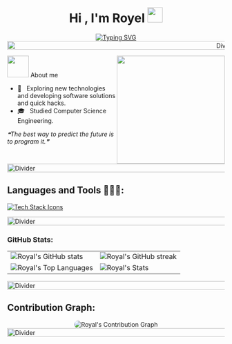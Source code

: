 <h1 align="center"><b>Hi , I'm Royel </b><img src="https://media.giphy.com/media/hvRJCLFzcasrR4ia7z/giphy.gif" width="35"></h1>
<!--  -->
<p align="center">
 <a href="https://git.io/typing-svg"><img src="https://readme-typing-svg.herokuapp.com?font=Fira+Code&pause=1000&color=49DDFF&background=FFFFFF00&center=true&vCenter=true&width=435&lines=Computer+Science+Student;Technology+enthusiast;Passionate+about+learning+new+things" alt="Typing SVG" /></a>

<!-- Divider -->
<img src="https://i.imgur.com/dBaSKWF.gif" height="20" width="1000" alt="Divider">

<picture><img src = "https://github.com/7oSkaaa/7oSkaaa/blob/main/Images/about_me.gif?raw=true" width = 50px></picture> About me
<picture> <img align="right" src="https://github.com/7oSkaaa/7oSkaaa/blob/main/Images/Right_Side.gif?raw=true" width = 250px>

- 🤔 &nbsp; Exploring new technologies and developing software solutions and quick hacks.
- 🎓 &nbsp; Studied Computer Science Engineering. 

<i>❝The best way to predict the future is to program it.❞</i>


<!-- Divider -->
<img src="https://i.imgur.com/dBaSKWF.gif" height="20" width="1000" alt="Divider">


<h2>Languages and Tools 👨🏻‍💻:</h2>

<!-- Tech Stack Icons -->
<p align="left">
  <a href="https://skillicons.dev">
    <img src="https://skillicons.dev/icons?i=c,cpp,java,py,git,github,githubactions,gitlab,vscode,arduino,r,idea,pycharm,django,css,html,sqlite,windows,linux,mint,ubuntu&perline=12" alt="Tech Stack Icons"/>
  </a>
</p>

<!-- Divider -->
<img src="https://i.imgur.com/dBaSKWF.gif" height="20" width="1000" alt="Divider">

<!-- GitHub Stats -->
<h3>GitHub Stats:</h3>
<div align="center">
  <table>
    <tr>
      <td>
        <img src="https://github-readme-stats.vercel.app/api?username=R0yalCode&show_icons=true&theme=tokyonight" alt="Royal's GitHub stats"/>
      </td>
      <td>
        <img src="https://github-readme-streak-stats.herokuapp.com/?user=R0yalCode&theme=tokyonight" alt="Royal's GitHub streak"/>
      </td>
    </tr>
    <tr>
      <td>
        <img src="https://github-readme-stats.vercel.app/api/top-langs/?username=R0yalCode&theme=dark&show" alt="Royal's Top Languages"/>
      </td>
      <td>
        <img src="https://github-readme-stats.vercel.app/api?username=R0yalCode&show_icons=true&locale=en&count_private=true&hide_rank=true&custom_title=My%20GitHub%20Stats&disable_animations=true&theme=tokyonight" alt="Royal's Stats"/>
      </td>
    </tr>
  </table>
</div>

<!-- Divider -->
<img src="https://i.imgur.com/dBaSKWF.gif" height="20" width="1000" alt="Divider">

<!-- Contribution Graph -->
<h2>Contribution Graph:</h2>
<div align="center">
  <img src="https://github-readme-activity-graph.vercel.app/graph?username=R0yalCode&bg_color=011627&color=79d3c3&line=c792ea&point=ffeb95&area=true&hide_border=false" alt="Royal's Contribution Graph" style="border-radius: 15px;">
</div>

<!-- Divider -->
<img src="https://i.imgur.com/dBaSKWF.gif" height="20" width="1000" alt="Divider">

